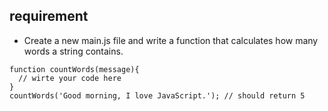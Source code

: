 ## requirement 
    
- Create a new main.js file and write a function that calculates how many words a string contains.

```
function countWords(message){
  // wirte your code here
}
countWords('Good morning, I love JavaScript.'); // should return 5
```





